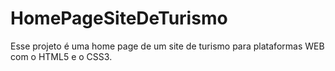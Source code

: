 # HomePageSiteDeTurismo
Esse projeto é uma home page de um site de turismo para plataformas WEB com o HTML5 e o CSS3.
